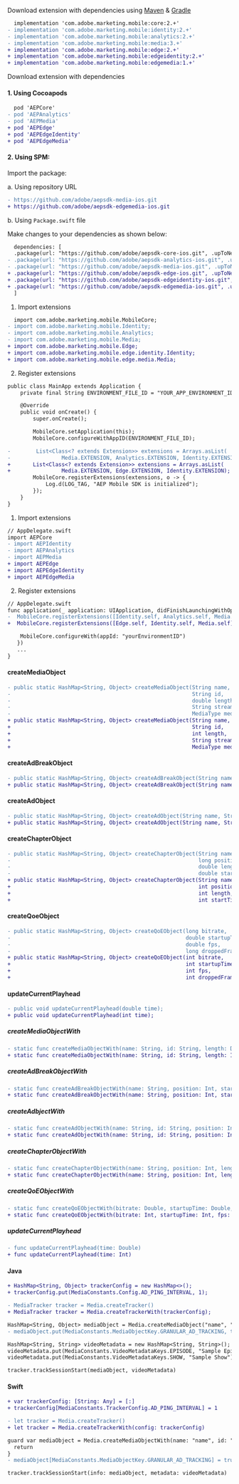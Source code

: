 <Variant platform="android" section="install-dependency" repeat="2"/>

Download extension with dependencies using [Maven](https://maven.apache.org/) & [Gradle](https://gradle.org/)

```diff
  implementation 'com.adobe.marketing.mobile:core:2.+'
- implementation 'com.adobe.marketing.mobile:identity:2.+'
- implementation 'com.adobe.marketing.mobile:analytics:2.+'
- implementation 'com.adobe.marketing.mobile:media:3.+'
+ implementation 'com.adobe.marketing.mobile:edge:2.+'
+ implementation 'com.adobe.marketing.mobile:edgeidentity:2.+'
+ implementation 'com.adobe.marketing.mobile:edgemedia:1.+'
```

<Variant platform="ios" section="install-dependency" repeat="10"/>

Download extension with dependencies

#### 1. Using Cocoapods

```diff
  pod 'AEPCore'
- pod 'AEPAnalytics'
- pod 'AEPMedia'
+ pod 'AEPEdge'
+ pod 'AEPEdgeIdentity'
+ pod 'AEPEdgeMedia'
```

#### 2. Using SPM:

Import the package:

a. Using repository URL

```diff
- https://github.com/adobe/aepsdk-media-ios.git
+ https://github.com/adobe/aepsdk-edgemedia-ios.git
```

b. Using `Package.swift` file

Make changes to your dependencies as shown below:
   
```diff
  dependencies: [
  .package(url: "https://github.com/adobe/aepsdk-core-ios.git", .upToNextMajor(from: "4.0.0")),
- .package(url: "https://github.com/adobe/aepsdk-analytics-ios.git", .upToNextMajor(from: "4.0.0")),
- .package(url: "https://github.com/adobe/aepsdk-media-ios.git", .upToNextMajor(from: "4.0.0"))
+ .package(url: "https://github.com/adobe/aepsdk-edge-ios.git", .upToNextMajor(from: "2.0.0")),
+ .package(url: "https://github.com/adobe/aepsdk-edgeidentity-ios.git", .upToNextMajor(from: "2.0.0")),
+ .package(url: "https://github.com/adobe/aepsdk-edgemedia-ios.git", .upToNextMajor(from: "1.0.0"))
  ]
```

<Variant platform="android" section="import-dependency" repeat="4"/>

1. Import extensions

```diff
  import com.adobe.marketing.mobile.MobileCore;
- import com.adobe.marketing.mobile.Identity;
- import com.adobe.marketing.mobile.Analytics;
- import com.adobe.marketing.mobile.Media;
+ import com.adobe.marketing.mobile.Edge;
+ import com.adobe.marketing.mobile.edge.identity.Identity;
+ import com.adobe.marketing.mobile.edge.media.Media;
```

2. Register extensions

```diff
public class MainApp extends Application {
    private final String ENVIRONMENT_FILE_ID = "YOUR_APP_ENVIRONMENT_ID";

    @Override
    public void onCreate() {
        super.onCreate();

        MobileCore.setApplication(this);
        MobileCore.configureWithAppID(ENVIRONMENT_FILE_ID);

-        List<Class<? extends Extension>> extensions = Arrays.asList(
-                Media.EXTENSION, Analytics.EXTENSION, Identity.EXTENSION);
+       List<Class<? extends Extension>> extensions = Arrays.asList(
+                Media.EXTENSION, Edge.EXTENSION, Identity.EXTENSION);
        MobileCore.registerExtensions(extensions, o -> {
            Log.d(LOG_TAG, "AEP Mobile SDK is initialized");
        });
    }
}
```

<Variant platform="ios" section="import-dependency" repeat="4"/>

1. Import extensions

```diff
// AppDelegate.swift
import AEPCore
- import AEPIdentity
- import AEPAnalytics
- import AEPMedia
+ import AEPEdge
+ import AEPEdgeIdentity
+ import AEPEdgeMedia
```

2. Register extensions

```diff
// AppDelegate.swift
func application(_ application: UIApplication, didFinishLaunchingWithOptions launchOptions: [UIApplication.LaunchOptionsKey: Any]?) -> Bool {
-  MobileCore.registerExtensions([Identity.self, Analytics.self, Media.self], {
+  MobileCore.registerExtensions([Edge.self, Identity.self, Media.self], {

    MobileCore.configureWith(appId: "yourEnvironmentID")
   })
   ...
}
```


<Variant platform="android" section="api-changes" repeat="12"/>

#### createMediaObject

```diff
- public static HashMap<String, Object> createMediaObject(String name,
-                                                         String id,
-                                                         double length,
-                                                         String streamType,
-                                                         MediaType mediaType);
+ public static HashMap<String, Object> createMediaObject(String name,
+                                                         String id,
+                                                         int length,
+                                                         String streamType,
+                                                         MediaType mediaType);
```

#### createAdBreakObject

```diff
- public static HashMap<String, Object> createAdBreakObject(String name, long position, double startTime);
+ public static HashMap<String, Object> createAdBreakObject(String name, int position, int startTime);
```

#### createAdObject

```diff
- public static HashMap<String, Object> createAdObject(String name, String id, long position, double length);
+ public static HashMap<String, Object> createAdObject(String name, String id, int position, int length);
```

#### createChapterObject

```diff
- public static HashMap<String, Object> createChapterObject(String name,
-                                                           long position,
-                                                           double length,
-                                                           double startTime);
+ public static HashMap<String, Object> createChapterObject(String name,
+                                                           int position,
+                                                           int length,
+                                                           int startTime);
```

#### createQoeObject

```diff
- public static HashMap<String, Object> createQoEObject(long bitrate,
-                                                       double startupTime,
-                                                       double fps,
-                                                       long droppedFrames);
+ public static HashMap<String, Object> createQoEObject(int bitrate,
+                                                       int startupTime,
+                                                       int fps,
+                                                       int droppedFrames);
```

#### updateCurrentPlayhead

```diff
- public void updateCurrentPlayhead(double time);
+ public void updateCurrentPlayhead(int time);
```

<Variant platform="ios" section="api-changes" repeat="12"/>

##### createMediaObjectWith

```diff
- static func createMediaObjectWith(name: String, id: String, length: Double, streamType: String, mediaType: MediaType) -> [String: Any]?
+ static func createMediaObjectWith(name: String, id: String, length: Int, streamType: String, mediaType: MediaType) -> [String: Any]?
```

##### createAdBreakObjectWith

```diff
- static func createAdBreakObjectWith(name: String, position: Int, startTime: Double) -> [String: Any]?
+ static func createAdBreakObjectWith(name: String, position: Int, startTime: Int) -> [String: Any]?
```

##### createAdbjectWith

```diff
- static func createAdObjectWith(name: String, id: String, position: Int, length: Double) -> [String: Any]?
+ static func createAdObjectWith(name: String, id: String, position: Int, length: Int) -> [String: Any]?
```

##### createChapterObjectWith

```diff
- static func createChapterObjectWith(name: String, position: Int, length: Double, startTime: Double) -> [String: Any]?
+ static func createChapterObjectWith(name: String, position: Int, length: Int, startTime: Int) -> [String: Any]?
```

##### createQoEObjectWith

```diff
- static func createQoEObjectWith(bitrate: Double, startupTime: Double, fps: Double, droppedFrames: Double) -> [String: Any]?
+ static func createQoEObjectWith(bitrate: Int, startupTime: Int, fps: Int, droppedFrames: Int) -> [String: Any]?
```

##### updateCurrentPlayhead

```diff
- func updateCurrentPlayhead(time: Double)
+ func updateCurrentPlayhead(time: Int)
```

<Variant platform="android" section="custom-interval" repeat="2"/>

#### Java

```diff
+ HashMap<String, Object> trackerConfig = new HashMap<>();
+ trackerConfig.put(MediaConstants.Config.AD_PING_INTERVAL, 1);

- MediaTracker tracker = Media.createTracker()
+ MediaTracker tracker = Media.createTrackerWith(trackerConfig);

HashMap<String, Object> mediaObject = Media.createMediaObject("name", "id", 30, "vod", Media.MediaType.Video);
- mediaObject.put(MediaConstants.MediaObjectKey.GRANULAR_AD_TRACKING, true)

HashMap<String, String> videoMetadata = new HashMap<String, String>();
videoMetadata.put(MediaConstants.VideoMetadataKeys.EPISODE, "Sample Episode");
videoMetadata.put(MediaConstants.VideoMetadataKeys.SHOW, "Sample Show");

tracker.trackSessionStart(mediaObject, videoMetadata)
```

<Variant platform="ios" section="custom-interval" repeat="2"/>

#### Swift

```diff
+ var trackerConfig: [String: Any] = [:]
+ trackerConfig[MediaConstants.TrackerConfig.AD_PING_INTERVAL] = 1

- let tracker = Media.createTracker()
+ let tracker = Media.createTrackerWith(config: trackerConfig)

guard var mediaObject = Media.createMediaObjectWith(name: "name", id: "id", length: 30, streamType: "vod", mediaType: MediaType.Video) else {
  return
}
- mediaObject[MediaConstants.MediaObjectKey.GRANULAR_AD_TRACKING] = true

tracker.trackSessionStart(info: mediaObject, metadata: videoMetadata)
```